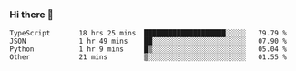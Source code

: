 ### Hi there 👋

<!--START_SECTION:waka-->

```text
TypeScript       18 hrs 25 mins  ████████████████████░░░░░   79.79 %
JSON             1 hr 49 mins    ██░░░░░░░░░░░░░░░░░░░░░░░   07.90 %
Python           1 hr 9 mins     █▒░░░░░░░░░░░░░░░░░░░░░░░   05.04 %
Other            21 mins         ▒░░░░░░░░░░░░░░░░░░░░░░░░   01.55 %
```

<!--END_SECTION:waka-->

<!--
**arlenxuzj/arlenxuzj** is a ✨ _special_ ✨ repository because its `README.md` (this file) appears on your GitHub profile.

Here are some ideas to get you started:

- 🔭 I’m currently working on ...
- 🌱 I’m currently learning ...
- 👯 I’m looking to collaborate on ...
- 🤔 I’m looking for help with ...
- 💬 Ask me about ...
- 📫 How to reach me: ...
- 😄 Pronouns: ...
- ⚡ Fun fact: ...
-->
